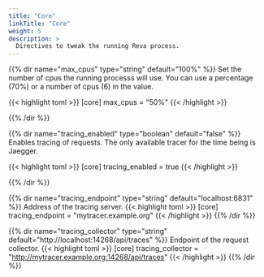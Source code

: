 ```yaml
---
title: "Core"
linkTitle: "Core"
weight: 5
description: >
  Directives to tweak the running Reva process.
---
```


{{% dir name="max_cpus" type="string" default="100%" %}}
Set the number of cpus the running processs will use.
You can use a percentage (70%) or a number of cpus (6) in the value.

{{< highlight toml >}}
[core]
max_cpus = "50%"
{{< /highlight >}}

{{% /dir %}}

{{% dir name="tracing_enabled" type="boolean" default="false" %}}
Enables tracing of requests. The only available tracer for the time being is Jaegger.

{{< highlight toml >}}
[core]
tracing_enabled = true
{{< /highlight >}}

{{% /dir %}}

{{% dir name="tracing_endpoint" type="string" default="localhost:6831" %}}
Address of the tracing server.
{{< highlight toml >}}
[core]
tracing_endpoint = "mytracer.example.org"
{{< /highlight >}}
{{% /dir %}}

{{% dir name="tracing_collector" type="string" default="http://localhost:14268/api/traces" %}}
Endpoint of the request collector.
{{< highlight toml >}}
[core]
tracing_collector = "http://mytracer.example.org:14268/api/traces"
{{< /highlight >}}
{{% /dir %}}
